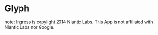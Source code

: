 Glyph
=====
note: Ingress is copylight 2014 Niantic Labs. This App is not affiliated with Niantic Labs nor Google.
